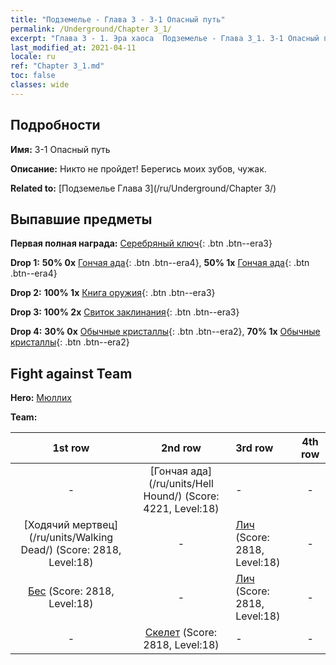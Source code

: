 ```yaml
---
title: "Подземелье - Глава 3 - 3-1 Опасный путь"
permalink: /Underground/Chapter 3_1/
excerpt: "Глава 3 - 1. Эра хаоса  Подземелье - Глава 3_1. 3-1 Опасный путь"
last_modified_at: 2021-04-11
locale: ru
ref: "Chapter 3_1.md"
toc: false
classes: wide
---
```


## Подробности

 **Имя:** 3-1 Опасный путь

 **Описание:** Никто не пройдет! Берегись моих зубов, чужак.

 **Related to:** [Подземелье Глава 3](/ru/Underground/Chapter 3/)

## Выпавшие предметы

 **Первая полная награда:** [Серебряный ключ](/ru/Items/con_693/){: .btn .btn--era3}

 **Drop 1:** **50% 0x** [Гончая ада](/ru/Items/unt_228/){: .btn .btn--era4}, **50% 1x** [Гончая ада](/ru/Items/unt_228/){: .btn .btn--era4}

 **Drop 2:** **100% 1x** [Книга оружия](/ru/Items/mat_18/){: .btn .btn--era3}

 **Drop 3:** **100% 2x** [Свиток заклинания](/ru/Items/con_694/){: .btn .btn--era3}

 **Drop 4:** **30% 0x** [Обычные кристаллы](/ru/Items/mat_11/){: .btn .btn--era2}, **70% 1x** [Обычные кристаллы](/ru/Items/mat_11/){: .btn .btn--era2}


## Fight against Team
 **Hero:** [Мюллих](/ru/heroes/Mullich/)

 **Team:**


  | 1st row | 2nd row | 3rd row | 4th row |
  |:----:|:----:|:----|:----:|
  | - | [Гончая ада](/ru/units/Hell Hound/) (Score: 4221, Level:18)  | - | - |
  | [Ходячий мертвец](/ru/units/Walking Dead/) (Score: 2818, Level:18)  | - | [Лич](/ru/units/Lich/) (Score: 2818, Level:18)  | - |
  | [Бес](/ru/units/Imp/) (Score: 2818, Level:18)  | - | [Лич](/ru/units/Lich/) (Score: 2818, Level:18)  | - |
  | - | [Скелет](/ru/units/Skeleton/) (Score: 2818, Level:18)  | - | - |


